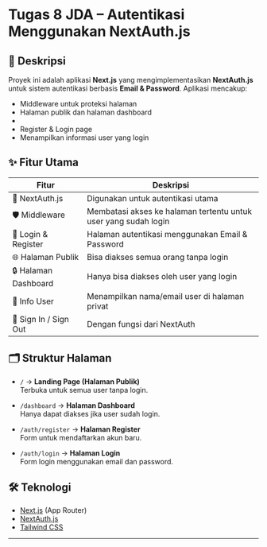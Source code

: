 # Tugas 8 JDA – Autentikasi Menggunakan NextAuth.js

## 📌 Deskripsi

Proyek ini adalah aplikasi **Next.js** yang mengimplementasikan **NextAuth.js** untuk sistem autentikasi berbasis **Email & Password**. Aplikasi mencakup:

- Middleware untuk proteksi halaman
- Halaman publik dan halaman dashboard
- 
- Register & Login page
- Menampilkan informasi user yang login

## ✨ Fitur Utama

| Fitur             | Deskripsi                                                  |
|------------------|------------------------------------------------------------|
| 🔐 NextAuth.js    | Digunakan untuk autentikasi utama                            |
| 🛡️ Middleware     | Membatasi akses ke halaman tertentu untuk user yang sudah login |
| 🔑 Login & Register | Halaman autentikasi menggunakan Email & Password         |
| 🌐 Halaman Publik | Bisa diakses semua orang tanpa login                        |
| 🔒 Halaman Dashboard | Hanya bisa diakses oleh user yang login                     |
| 👤 Info User      | Menampilkan nama/email user di halaman privat               |
| 🔄 Sign In / Sign Out | Dengan fungsi dari NextAuth                             |

## 🗂️ Struktur Halaman

- `/` → **Landing Page (Halaman Publik)**  
  Terbuka untuk semua user tanpa login.

- `/dashboard` → **Halaman Dashboard**  
  Hanya dapat diakses jika user sudah login.

- `/auth/register` → **Halaman Register**  
  Form untuk mendaftarkan akun baru.

- `/auth/login` → **Halaman Login**  
  Form login menggunakan email dan password.

## 🛠️ Teknologi

- [Next.js](https://nextjs.org/) (App Router)
- [NextAuth.js](https://next-auth.js.org/)
- [Tailwind CSS](https://tailwindcss.com/)

---

